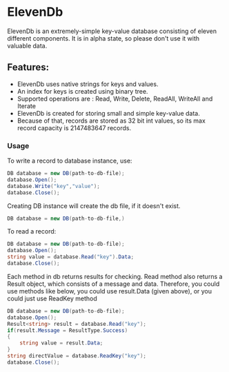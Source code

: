 # ElevenDb
ElevenDb is an extremely-simple key-value database consisting of eleven different components. 
It is in alpha state, so please don't use it with valuable data. 

## Features:
 - ElevenDb uses native strings for keys and values.
 - An index for keys is created using binary tree.
 - Supported operations are : Read, Write, Delete, ReadAll, WriteAll and Iterate
 - ElevenDb is created for storing small and simple key-value data.
 - Because of that, records are stored as 32 bit int values, so its max record capacity is 2147483647 records.

### Usage
To write a record to database instance, use:

```csharp
DB database = new DB(path-to-db-file);
database.Open();
database.Write("key","value");
database.Close();
```

Creating DB instance will create the db file, if it doesn't exist. 

```csharp
DB database = new DB(path-to-db-file,)
```

To read a record:

```csharp
DB database = new DB(path-to-db-file);
database.Open();
string value = database.Read("key").Data;
database.Close();
```

Each method in db returns results for checking. Read method also returns a Result object, which consists of a message and data. Therefore, you could use methods like below, you could use result.Data (given above), or you could just use ReadKey method  

```csharp
DB database = new DB(path-to-db-file);
database.Open();
Result<string> result = database.Read("key");
if(result.Message = ResultType.Success)
{
	string value = result.Data;
}
string directValue = database.ReadKey("key");
database.Close();
```

